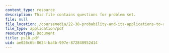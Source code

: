 ```yaml
---
content_type: resource
description: This file contains questions for problem set.
file: null
file_location: /coursemedia/22-38-probability-and-its-applications-to-reliability-quality-control-and-risk-assessment-fall-2005/ae026c6b8624ba4b997e872840952d14_ps10.pdf
file_type: application/pdf
resourcetype: Document
title: ps10.pdf
uid: ae026c6b-8624-ba4b-997e-872840952d14
---
```

